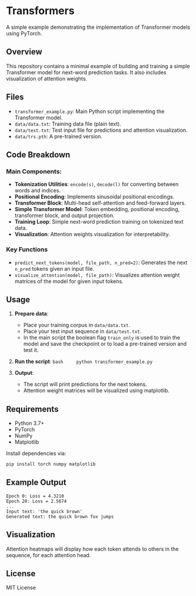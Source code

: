 # Transformers

A simple example demonstrating the implementation of Transformer models
using PyTorch.

## Overview

This repository contains a minimal example of building and training a
simple Transformer model for next-word prediction tasks. It also
includes visualization of attention weights.

## Files

-   `transformer_example.py`: Main Python script implementing the
    Transformer model.
-   `data/data.txt`: Training data file (plain text).
-   `data/test.txt`: Test input file for predictions and attention
    visualization.
-   `data/trs.pth`: A pre-trained version.

## Code Breakdown

### Main Components:

-   **Tokenization Utilities**: `encode(s)`, `decode(l)` for converting
    between words and indices.
-   **Positional Encoding**: Implements sinusoidal positional encodings.
-   **Transformer Block**: Multi-head self-attention and feed-forward
    layers.
-   **Simple Transformer Model**: Token embedding, positional encoding,
    transformer block, and output projection.
-   **Training Loop**: Simple next-word prediction training on tokenized
    text data.
-   **Visualization**: Attention weights visualization for
    interpretability.

### Key Functions

-   `predict_next_tokens(model, file_path, n_pred=2)`: Generates the
    next `n_pred` tokens given an input file.
-   `visualize_attention(model, file_path)`: Visualizes attention weight
    matrices of the model for given input tokens.

## Usage

1.  **Prepare data**:

    -   Place your training corpus in `data/data.txt`.
    -   Place your test input sequence in `data/test.txt`.
    -   In the main script the boolean flag `train_only` is used to 
        train the model and save the checkpoint or to load a pre-trained
        version and test it.

2.  **Run the script**: `bash     python transformer_example.py`

3.  **Output**:

    -   The script will print predictions for the next tokens.
    -   Attention weight matrices will be visualized using matplotlib.

## Requirements

-   Python 3.7+
-   PyTorch
-   NumPy
-   Matplotlib

Install dependencies via:

``` bash
pip install torch numpy matplotlib
```

## Example Output

    Epoch 0: Loss = 4.3210
    Epoch 20: Loss = 2.5674
    ...
    Input text: 'the quick brown'
    Generated text: the quick brown fox jumps

## Visualization

Attention heatmaps will display how each token attends to others in the
sequence, for each attention head.

## License

MIT License
